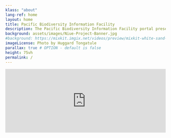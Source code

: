 ```yaml
---
klass: "about"
lang-ref: home
layout: home
title: Pacific Biodiversity Information Facility
description: The Pacific Biodiversity Information Facility portal presents all of the occurrence biodiversity data currently available on the Global Biodiversity Information Facility (GBIF).
background: assets/images/Niue-Project-Banner.jpg
#background: https://mixkit.imgix.net/videos/preview/mixkit-white-sand-beach-and-palm-trees-1564-0.jpg?w=1200&h=630&fit=crop
imageLicense: Photo by Huggard Tongatule
parallax: true # OPTION - default is false
height: 75vh
permalink: /
---
```


<iframe src="https://www.powr.io/countdown-timer/u/d972089e_1620942720#platform=iframe" style="width:100%;" height="200px" frameborder="0"></iframe>
